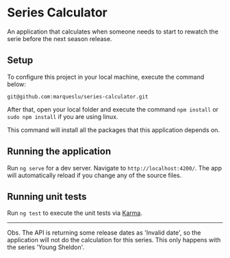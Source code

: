 # Series Calculator

An application that calculates when someone needs to start to rewatch the serie before the next season release.

## Setup

To configure this project in your local machine, execute the command below:

`git@github.com:marqueslu/series-calculator.git`

After that, open your local folder and execute the command `npm install` or `sudo npm install` if you are using linux.

This command will install all the packages that this application depends on.

## Running the application
Run `ng serve` for a dev server. Navigate to `http://localhost:4200/`. The app will automatically reload if you change any of the source files.

## Running unit tests

Run `ng test` to execute the unit tests via [Karma](https://karma-runner.github.io).

------------

Obs. The API is returning some release dates as 'Invalid date', so the application will not do the calculation for this series.
This only happens with the series 'Young Sheldon'.